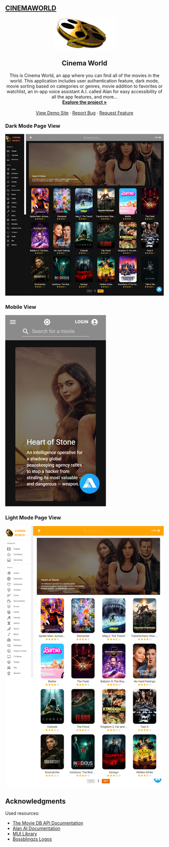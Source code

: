 ## [CINEMAWORLD](https://cinemaworldmovies.netlify.app/)

<div align="center">
  <a href="https://github.com/Erudite885/cinema-world">
    <img src='./src/assets/images/ultimateLogo.png' alt='test' width="200" height="100" />
  </a>

   <h2 align="center">Cinema World</h2>

  <p align="center">
    This is Cinema World, an app where you can find all of the movies in the world. This application includes user authentication feature, dark mode, movie sorting based on categories or genres, movie addition to favorites or watchlist, an in-app voice assistant A.I. called Alan for easy accessibility of all the app features, and more... 
    <br />
    <a href="https://github.com/Erudite885/cinema-world"><strong>Explore the project »</strong></a>
    <br />
    <br />
    <a href="https://cinemaworldmovies.netlify.app/">View Demo Site</a>
    ·
    <a href="https://github.com/Erudite885/cinema-world/issues">Report Bug</a>
    ·
    <a href="https://github.com/Erudite885/cinema-world/issues">Request Feature</a>
  </p>
</div>





### **Dark Mode Page View**

![darkfull](./src/assets/images/CinemaWorld-darkfull.png)

###  **Mobile View**
![mobile](./src/assets/images/CinemaWorld-mobile.png)

### **Light Mode Page View**

![lightfull](./src/assets/images/CinemaWorld-lightfull.png)


## Acknowledgments

Used resources:

* [The Movie DB API Documentation](https://developers.themoviedb.org/3/getting-started/introduction)
* [Alan AI Documentation](https://alan.app/docs/)
* [MUI Library](https://mui.com/)
* [Bossblingzs Logos](https://www.instagram.com/bossblingzs?igshid=ZDc4ODBmNjlmNQ==/)

